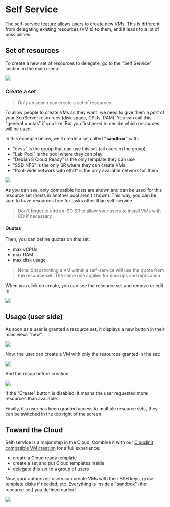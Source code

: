 # Self Service

The self-service feature allows users to create new VMs. This is different from delegating existing resources (VM's) to them, and it leads to a lot of possibilities.

## Set of resources

To create a new set of resources to delegate, go to the "Self Service" section in the main menu:

![](./assets/selfservice_menu.png)

### Create a set

> Only an admin can create a set of resources

To allow people to create VMs as they want, we need to give them a _part_ of your XenServer resources (disk space, CPUs, RAM). You can call this "general quotas" if you like. But you first need to decide which resources will be used.

In this example below, we'll create a set called **"sandbox"** with:

- "devs" is the group that can use this set (all users in the group)
- "Lab Pool" is the pool where they can play
- "Debian 8 Cloud Ready" is the only template they can use
- "SSD NFS" is the only SR where they can create VMs
- "Pool-wide network with eth0" is the only available network for them

![](./assets/selfserviceset.png)

As you can see, only compatible hosts are shown and can be used for this resource set (hosts in another pool aren't shown). This way, you can be sure to have resources free for tasks other than self-service.

> Don't forget to add an ISO SR to allow your users to install VMs with CD if necessary

#### Quotas

Then, you can define quotas on this set:

- max vCPUs
- max RAM
- max disk usage

> Note: Snapshotting a VM within a self-service will use the quota from the resource set. The same rule applies for backups and replication.

When you click on create, you can see the resource set and remove or edit it:

![](./assets/selfservice_recap_quotas.png)

## Usage (user side)

As soon as a user is granted a resource set, it displays a new button in their main view: "new".

![](./assets/selfservice_new_vm.png)

Now, the user can create a VM with only the resources granted in the set:

![](./assets/selfservice_create_vm.png)

And the recap before creation:

![](./assets/selfservice_summary_quotas.png)

If the "Create" button is disabled, it means the user requested more resources than available.

Finally, if a user has been granted access to multiple resource sets, they can be switched in the top right of the screen.

## Toward the Cloud

Self-service is a major step in the Cloud. Combine it with our [Cloudinit compatible VM creation](cloudinit.md) for a full experience:

- create a Cloud ready template
- create a set and put Cloud templates inside
- delegate this set to a group of users

Now, your authorized users can create VMs with their SSH keys, grow template disks if needed, etc. Everything is inside a "sandbox" (the resource set) you defined earlier!

![](https://pbs.twimg.com/media/CYMt2cJUkAAWCPg.png)

